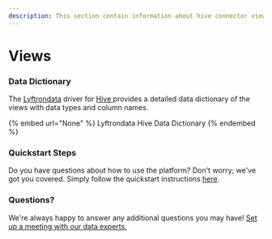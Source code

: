 ```yaml
---
description: This section contain information about hive connector views information
---
```


# Views

### Data Dictionary

The [Lyftrondata](https://www.lyftrondata.com/) driver for [Hive](None/)[ ](https://www.lyftrondata.com/integration/hive/)provides a detailed data dictionary of the views with data types and column names.

{% embed url="None" %}
Lyftrondata Hive Data Dictionary
{% endembed %}

### Quickstart Steps

Do you have questions about how to use the platform? Don't worry; we've got you covered. Simply follow the quickstart instructions [here](../README.md).

### Questions? <a href="#questions" id="questions"></a>

We're always happy to answer any additional questions you may have! [Set up a meeting with our data experts.](https://www.lyftrondata.com/book-a-meeting/)


